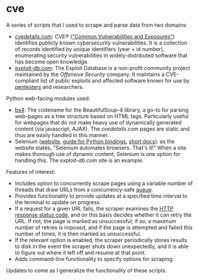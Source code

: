 # cve

A series of scripts that I used to scrape and parse data from two domains:
* [cvedetails.com](https://www.cvedetails.com/): CVE&reg; (["Common Vulnerabilities and Exposures"](https://cve.mitre.org/)) identifies publicly known cybersecurity vulnerabilities. It is a collection of records identified by unique identifiers (year + id number), enumerating security vulnerabilities in widely-distributed software that has become open knowledge.
* [exploit-db.com](https://www.exploit-db.com/): The Exploit Database is a non-profit community project maintained by the *Offensive Security* company. It maintains a CVE-compliant list of public exploits and affected software known for use by [pentesters](https://en.wikipedia.org/wiki/Penetration_test) and researchers.

Python web-facing modules used:
* [bs4](https://www.crummy.com/software/BeautifulSoup/): The codename for the BeautifulSoup-4 library, a go-to for parsing web-pages as a tree structure based on HTML tags. Particularly useful for webpages that do not make heavy use of dynamically generated content (via javascript, AJAX). The *cvedetails.com* pages are static and thus are easily handled in this manner.
* Selenium ([website](https://www.selenium.dev/), [guide for Python bindings](https://selenium-python.readthedocs.io/), [short docs](https://www.selenium.dev/selenium/docs/api/py/index.html)): as the website states, "Selenium automates browsers. That's it!" When a site makes thorough use of dynamic content, Selenium is one option for handling this. The *exploit-db.com* site is an example.

Features of interest:
* Includes option to concurrently scrape pages using a variable number of threads that draw URLs from a concurrency-safe [queue](https://docs.python.org/3/library/queue.html).
* Provides functionality to provide updates at a specified time interval to the terminal to update on progress.
* If a request for a given URL fails, the scraper examines the [HTTP response status code](https://en.wikipedia.org/wiki/List_of_HTTP_status_codes), and on this basis decides whether it can retry the URL. If not, the page is marked as unsuccessful; if so, a maximum number of retries is imposed, and if the page is attempted and failed this number of times, it is then marked as unsuccessful.
* If the relevant option is enabled, the scraper periodically stores results to disk in the event the scraper shuts down unexpectedly, and it is able to figure out where it left off and resume at that point.
* Adds command-line functionality to specify options for scraping.

Updates to come as I generalize the functionality of these scripts.